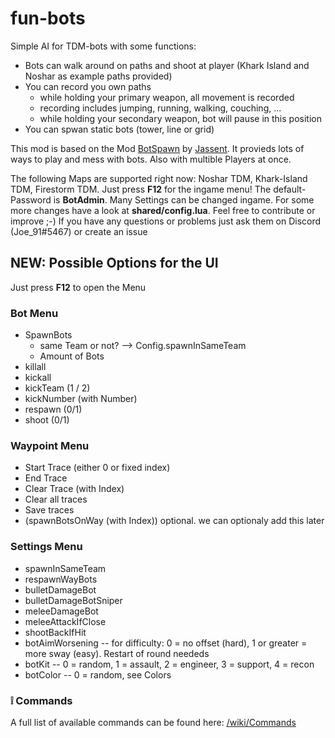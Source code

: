 # fun-bots

Simple AI for TDM-bots with some functions:
- Bots can walk around on paths and shoot at player (Khark Island and Noshar as example paths provided)
- You can record you own paths
	- while holding your primary weapon, all movement is recorded
	- recording includes jumping, running, walking, couching, ...
	- while holding your secondary weapon, bot will pause in this position
- You can spwan static bots (tower, line or grid)


This mod is based on the Mod [BotSpawn](https://github.com/J4nssent/VU-Mods/tree/master/BotSpawn "Original Mod by Jassent") by [Jassent](https://github.com/J4nssent "Jassent").
It provieds lots of ways to play and mess with bots. Also with multible Players at once.

The following Maps are supported right now:
Noshar TDM, Khark-Island TDM, Firestorm TDM.
Just press **F12** for the ingame menu!
The default-Password is __BotAdmin__.
Many Settings can be changed ingame. For some more changes have a look at __shared/config.lua__.
Feel free to contribute or improve ;-)
If you have any questions or problems just ask them on Discord (Joe_91#5467) or create an issue

## NEW: Possible Options for the UI
Just press **F12** to open the Menu

### Bot Menu
- SpawnBots
	- same Team or not? --> Config.spawnInSameTeam
	- Amount of Bots
- killall
- kickall
- kickTeam (1 / 2)
- kickNumber (with Number)
- respawn (0/1)
- shoot (0/1)

### Waypoint Menu
- Start Trace (either 0 or fixed index)
- End Trace
- Clear Trace (with Index)
- Clear all traces
- Save traces
- (spawnBotsOnWay (with Index)) optional. we can optionaly add this later

### Settings Menu
- spawnInSameTeam
- respawnWayBots
- bulletDamageBot
- bulletDamageBotSniper
- meleeDamageBot
- meleeAttackIfClose
- shootBackIfHit
- botAimWorsening  -- for difficulty: 0 = no offset (hard), 1 or greater = more sway (easy). Restart of round neededs
- botKit -- 0 = random, 1 = assault, 2 = engineer, 3 = support, 4 = recon
- botColor -- 0 = random, see Colors

### :grey_exclamation: Commands
A full list of available commands can be found here: [/wiki/Commands](https://github.com/Joe91/fun-bots/wiki/Commands)
